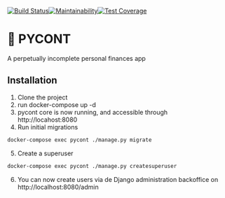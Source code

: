 [![Build Status](https://travis-ci.org/sieira/pycont.png?branch=master)](https://travis-ci.org/sieira/pycont)[![Maintainability](https://api.codeclimate.com/v1/badges/4578991db8bc4049a8e1/maintainability)](https://codeclimate.com/github/sieira/pycont/maintainability)[![Test Coverage](https://api.codeclimate.com/v1/badges/4578991db8bc4049a8e1/test_coverage)](https://codeclimate.com/github/sieira/pycont/test_coverage)

# 🍺 PYCONT
A perpetually incomplete personal finances app

## Installation

1. Clone the project
2. run docker-compose up -d
3. pycont core is now running, and accessible through http://locahost:8080
4. Run initial migrations
```sh
docker-compose exec pycont ./manage.py migrate
```
5. Create a superuser
```sh
docker-compose exec pycont ./manage.py createsuperuser
```
6. You can now create users via de Django administration backoffice on http://localhost:8080/admin
